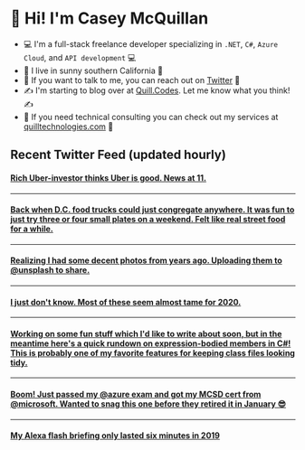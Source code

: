 # 👋 Hi! I'm Casey McQuillan

- 💻 I'm a full-stack freelance developer specializing in `.NET`, `C#`, `Azure Cloud`, and `API development` 💻
- 🌴 I live in sunny southern California 🌴
- 📲 If you want to talk to me, you can reach out on [Twitter](https://twitter.com/QuillCodes) 📲
- ✍ I'm starting to blog over at [Quill.Codes](https://quill.codes/). Let me know what you think! ✍
- 🦾 If you need technical consulting you can check out my services at [quilltechnologies.com](https://quilltechnologies.com/) 🦿


## Recent Twitter Feed (updated hourly)

<!-- BEGIN TWEETS -->
#### [Rich Uber-investor thinks Uber is good. News at 11.](https://twitter.com/QuillCodes/status/1320457645652754432)

---


#### [Back when D.C. food trucks could just congregate anywhere. It was fun to just try three or four small plates on a weekend. Felt like real street food for a while.<br />](https://twitter.com/QuillCodes/status/1320444007663583232)

---


#### [Realizing I had some decent photos from years ago. Uploading them to @unsplash to share.  ](https://twitter.com/QuillCodes/status/1320439613022892033)

---


#### [I just don't know. Most of these seem almost tame for 2020.](https://twitter.com/QuillCodes/status/1319690542914039810)

---


#### [Working on some fun stuff which I'd like to write about soon, but in the meantime here's a quick rundown on expression-bodied members in C#!  This is probably one of my favorite features for keeping class files looking tidy. ](https://twitter.com/QuillCodes/status/1317260141796864000)

---


#### [Boom! Just passed my @azure exam and got my MCSD cert from @microsoft. Wanted to snag this one before they retired it in January 😎 ](https://twitter.com/QuillCodes/status/1316814562658848768)

---


#### [My Alexa flash briefing only lasted six minutes in 2019](https://twitter.com/QuillCodes/status/1313941248764387328)
<!-- END TWEETS -->

<!--
**cmcquillan/cmcquillan** is a ✨ _special_ ✨ repository because its `README.md` (this file) appears on your GitHub profile.

Here are some ideas to get you started:

- 🔭 I’m currently working on ...
- 🌱 I’m currently learning ...
- 👯 I’m looking to collaborate on ...
- 🤔 I’m looking for help with ...
- 💬 Ask me about ...
- 📫 How to reach me: ...
- 😄 Pronouns: ...
- ⚡ Fun fact: ...
-->
